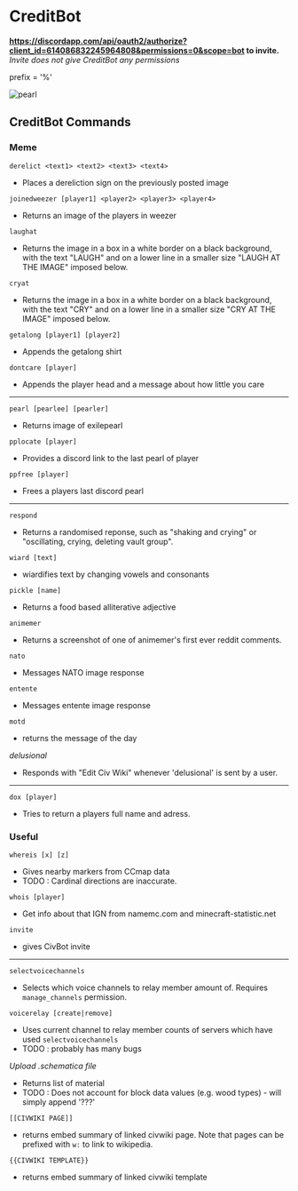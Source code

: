 # CreditBot
**https://discordapp.com/api/oauth2/authorize?client_id=614086832245964808&permissions=0&scope=bot to invite.**
*Invite does not give CreditBot any permissions* 

prefix = '%'

![pearl](https://cdn.discordapp.com/attachments/614147625809346581/674289814182297640/output.png)
## CreditBot Commands
### Meme

`derelict <text1> <text2> <text3> <text4>`
* Places a dereliction sign on the previously posted image

`joinedweezer [player1] <player2> <player3> <player4>`
* Returns an image of the players in weezer

`laughat`
* Returns the image in a box in a white border on a black background, with the text "LAUGH" and on a lower line in a smaller size "LAUGH AT THE IMAGE" imposed below.

`cryat`
* Returns the image in a box in a white border on a black background, with the text "CRY" and on a lower line in a smaller size "CRY AT THE IMAGE" imposed below.

`getalong [player1] [player2]`
* Appends the getalong shirt

`dontcare [player]`
* Appends the player head and a message about how little you care

---

`pearl [pearlee] [pearler]`
* Returns image of exilepearl 

`pplocate [player]`
* Provides a discord link to the last pearl of player

`ppfree [player]`
* Frees a players last discord pearl

---

`respond`
* Returns a randomised reponse, such as "shaking and crying" or "oscillating, crying, deleting vault group".

`wiard [text]`
* wiardifies text by changing vowels and consonants

`pickle [name]`
* Returns a food based alliterative adjective

`animemer`
* Returns a screenshot of one of animemer's first ever reddit comments.

`nato`
* Messages NATO image response

`entente`
* Messages entente image response

`motd`
* returns the message of the day

*delusional*
* Responds with "Edit Civ Wiki" whenever 'delusional' is sent by a user.

---

`dox [player]`
* Tries to return a players full name and adress.

### Useful

`whereis [x] [z]`
* Gives nearby markers from CCmap data
* TODO : Cardinal directions are inaccurate.

`whois [player]`
* Get info about that IGN from namemc.com and minecraft-statistic.net

`invite`
* gives CivBot invite

---

`selectvoicechannels`
* Selects which voice channels to relay member amount of. Requires `manage_channels` permission.

`voicerelay [create|remove]`
* Uses current channel to relay member counts of servers which have used `selectvoicechannels`
* TODO : probably has many bugs

*Upload .schematica file*
* Returns list of material
* TODO : Does not account for block data values (e.g. wood types) - will simply append '???'

`[[CIVWIKI PAGE]]`
* returns embed summary of linked civwiki page. Note that pages can be prefixed with `w:` to link to wikipedia.

`{{CIVWIKI TEMPLATE}}`
* returns embed summary of linked civwiki template
